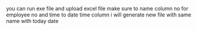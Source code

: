 you can run exe file and upload excel file 
make sure to name column no for employee no and time to date time column
i will generate new file with same name with today date
